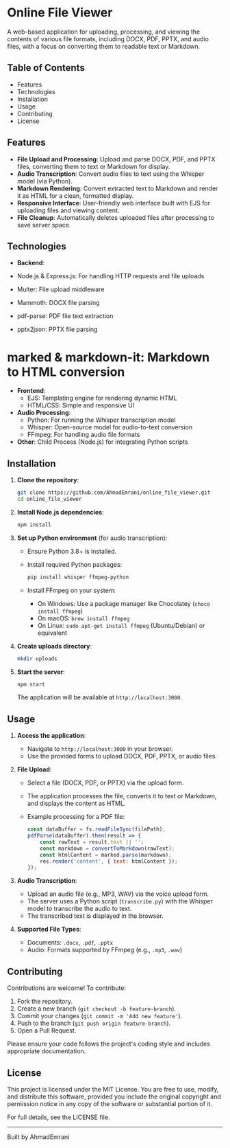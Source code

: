 # Online File Viewer

A web-based application for uploading, processing, and viewing the contents of various file formats, including DOCX, PDF, PPTX, and audio files, with a focus on converting them to readable text or Markdown.

## Table of Contents

- Features
- Technologies
- Installation
- Usage
- Contributing
- License

## Features

- **File Upload and Processing**: Upload and parse DOCX, PDF, and PPTX files, converting them to text or Markdown for display.
- **Audio Transcription**: Convert audio files to text using the Whisper model (via Python).
- **Markdown Rendering**: Convert extracted text to Markdown and render it as HTML for a clean, formatted display.
- **Responsive Interface**: User-friendly web interface built with EJS for uploading files and viewing content.
- **File Cleanup**: Automatically deletes uploaded files after processing to save server space.

## Technologies

- **Backend**:


- Node.js & Express.js: For handling HTTP requests and file uploads
- Multer: File upload middleware
- Mammoth: DOCX file parsing
- pdf-parse: PDF file text extraction
- pptx2json: PPTX file parsing

# marked & markdown-it: Markdown to HTML conversion

- **Frontend**:
  - EJS: Templating engine for rendering dynamic HTML
  - HTML/CSS: Simple and responsive UI
- **Audio Processing**:
  - Python: For running the Whisper transcription model
  - Whisper: Open-source model for audio-to-text conversion
  - FFmpeg: For handling audio file formats
- **Other**: Child Process (Node.js) for integrating Python scripts

## Installation

1. **Clone the repository**:

   ```bash
   git clone https://github.com/AhmadEmrani/online_file_viewer.git
   cd online_file_viewer
   ```

2. **Install Node.js dependencies**:

   ```bash
   npm install
   ```

3. **Set up Python environment** (for audio transcription):

   - Ensure Python 3.8+ is installed.
   - Install required Python packages:

     ```bash
     pip install whisper ffmpeg-python
     ```
   - Install FFmpeg on your system:
     - On Windows: Use a package manager like Chocolatey (`choco install ffmpeg`)
     - On macOS: `brew install ffmpeg`
     - On Linux: `sudo apt-get install ffmpeg` (Ubuntu/Debian) or equivalent

4. **Create uploads directory**:

   ```bash
   mkdir uploads
   ```

5. **Start the server**:

   ```bash
   npm start
   ```

   The application will be available at `http://localhost:3000`.

## Usage

1. **Access the application**:

   - Navigate to `http://localhost:3000` in your browser.
   - Use the provided forms to upload DOCX, PDF, PPTX, or audio files.

2. **File Upload**:

   - Select a file (DOCX, PDF, or PPTX) via the upload form.
   - The application processes the file, converts it to text or Markdown, and displays the content as HTML.
   - Example processing for a PDF file:

     ```javascript
     const dataBuffer = fs.readFileSync(filePath);
     pdfParse(dataBuffer).then(result => {
         const rawText = result.text || '';
         const markdown = convertToMarkdown(rawText);
         const htmlContent = marked.parse(markdown);
         res.render('content', { text: htmlContent });
     });
     ```

3. **Audio Transcription**:

   - Upload an audio file (e.g., MP3, WAV) via the voice upload form.
   - The server uses a Python script (`transcribe.py`) with the Whisper model to transcribe the audio to text.
   - The transcribed text is displayed in the browser.

4. **Supported File Types**:

   - Documents: `.docx`, `.pdf`, `.pptx`
   - Audio: Formats supported by FFmpeg (e.g., `.mp3`, `.wav`)

## Contributing

Contributions are welcome! To contribute:

1. Fork the repository.
2. Create a new branch (`git checkout -b feature-branch`).
3. Commit your changes (`git commit -m 'Add new feature'`).
4. Push to the branch (`git push origin feature-branch`).
5. Open a Pull Request.

Please ensure your code follows the project's coding style and includes appropriate documentation.

## License

This project is licensed under the MIT License. You are free to use, modify, and distribute this software, provided you include the original copyright and permission notice in any copy of the software or substantial portion of it.

For full details, see the LICENSE file.

---

Built  by AhmadEmrani
